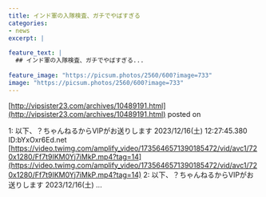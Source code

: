 ```yaml
---
title: インド軍の入隊検査、ガチでやばすぎる
categories:
- news
excerpt: |
  
feature_text: |
  ## インド軍の入隊検査、ガチでやばすぎる...
  
feature_image: "https://picsum.photos/2560/600?image=733"
image: "https://picsum.photos/2560/600?image=733"
---
```


[http://vipsister23.com/archives/10489191.html](http://vipsister23.com/archives/10489191.html)
posted on 

<!--more-->

1: 以下、？ちゃんねるからVIPがお送りします 2023/12/16(土) 12:27:45.380 ID:bYxOxr6Ed.net [https://video.twimg.com/amplify_video/1735646571390185472/vid/avc1/720x1280/Ff7t9IKM0Yj7iMkP.mp4?tag=14](https://video.twimg.com/amplify_video/1735646571390185472/vid/avc1/720x1280/Ff7t9IKM0Yj7iMkP.mp4?tag=14) 2: 以下、？ちゃんねるからVIPがお送りします 2023/12/16(土) ...
